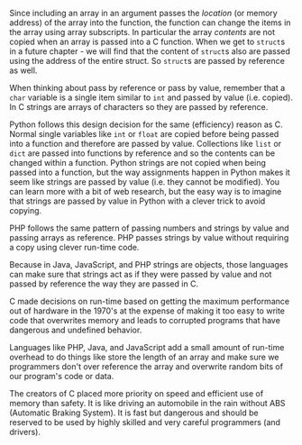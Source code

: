 Since including an array in an argument passes the *location* (or memory address) of
the array into the function, the function can change the items in the array using
array subscripts.  In particular the array *contents* are not copied when an array
is passed into a C function.  When we get to `struct`s in a future chapter - we will
find that the content of `struct`s also are passed using the address of the entire struct.
So `struct`s are passed by reference as well.

When thinking about pass by reference or pass by value, remember that a `char` variable
is a single item similar to `int` and passed by value (i.e. copied).  In C strings
are arrays of characters so they are passed by reference.

Python follows this design decision for the same (efficiency) reason as C.  Normal
single variables like `int` or `float` are copied before being passed into a function
and therefore are passed by value.  Collections like `list` or `dict` are passed into 
functions by reference and so the contents can be changed within a function.  Python
strings are not copied when being passed into a function, but the way assignments happen
in Python makes it seem like strings are passed by value (i.e. they cannot be modified).
You can learn more with a bit of web research, but the easy way is to imagine that
strings are passed by value in Python with a clever trick to avoid copying.

PHP follows the same pattern of passing numbers and strings by value and
passing arrays as reference.  PHP passes strings by value without requiring 
a copy using clever run-time code.  

Because in Java, JavaScript, and PHP strings are objects, those languages can make sure
that strings act as if they were passed by value and not passed by reference the way they
are passed in C.  

C made decisions on run-time based on getting the maximum performance out of hardware
in the 1970's at the expense of making it too easy to write code that overwrites memory
and leads to corrupted programs that have dangerous and undefined behavior.

Languages like PHP, Java, and JavaScript add a small amount of run-time overhead to 
do things like store the length of an array and make sure we programmers don't
over reference the array and overwrite random bits of our program's code or data.

The creators of C placed more priority on speed and efficient use of memory than safety.
It is like driving an automobile in the rain without ABS (Automatic Braking System).
It is fast but dangerous and should be reserved to be used by highly skilled
and very careful programmers (and drivers).

